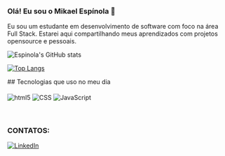 ### Olá! Eu sou o Mikael Espínola 👋

Eu sou um estudante em desenvolvimento de software com foco na área Full Stack. Estarei aqui compartilhando meus aprendizados com projetos opensource e pessoais.
<div>

![Espinola's GitHub stats](https://github-readme-stats.vercel.app/api?username=mikael-espinola&show_icons=true&theme=radical)

[![Top Langs](https://github-readme-stats.vercel.app/api/top-langs/?username=mikael-espinola&layout=compact)](https://github.com/anuraghazra/github-readme-stats)
</div>
## Tecnologias que uso no meu dia

<div style="display: inline_block"><br/>
    <img align="center" alt="html5" src="https://img.shields.io/badge/HTML5-E34F26?style=for-the-badge&logo=html5&logoColor=white" />
    <img align="center" alt="CSS" src="https://img.shields.io/badge/CSS3-1572B6?style=for-the-badge&logo=css3&logoColor=white" />
    <img align="center" alt="JavaScript" src="https://img.shields.io/badge/JavaScript-F7DF1E?style=for-the-badge&logo=javascript&logoColor=black" />
<!--     <img align="center" alt="Node.js" src="https://img.shields.io/badge/Node.js-43853D?style=for-the-badge&logo=node.js&logoColor=white" />    -->
</div><br/><br/>

### CONTATOS:
[![LinkedIn](https://img.shields.io/badge/LinkedIn-0077B5?style=for-the-badge&logo=linkedin&logoColor=white)](https://www.linkedin.com/in/mikaelespinola/)

